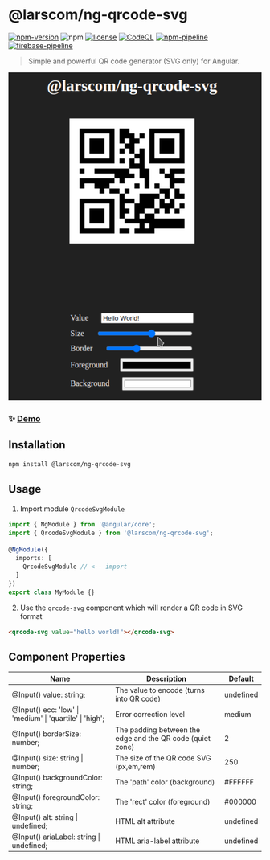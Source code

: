 # @larscom/ng-qrcode-svg

[![npm-version](https://img.shields.io/npm/v/@larscom/ng-qrcode-svg.svg?label=npm)](https://www.npmjs.com/package/@larscom/ng-qrcode-svg)
![npm](https://img.shields.io/npm/dw/@larscom/ng-qrcode-svg)
[![license](https://img.shields.io/npm/l/@larscom/ng-qrcode-svg.svg)](https://github.com/larscom/ng-qrcode-svg/blob/master/LICENSE)
[![CodeQL](https://github.com/larscom/ng-qrcode-svg/actions/workflows/codeql-analysis.yml/badge.svg?branch=master)](https://github.com/larscom/ng-qrcode-svg/actions/workflows/codeql-analysis.yml)
[![npm-pipeline](https://github.com/larscom/ng-qrcode-svg/actions/workflows/npm-merge.yml/badge.svg?branch=master)](https://github.com/larscom/ng-qrcode-svg/actions/workflows/npm-merge.yml)
[![firebase-pipeline](https://github.com/larscom/ng-qrcode-svg/actions/workflows/firebase.yml/badge.svg?branch=master)](https://github.com/larscom/ng-qrcode-svg/actions/workflows/firebase.yml)

> Simple and powerful QR code generator (SVG only) for Angular.

![Demo GIF](https://github.com/larscom/ng-qrcode-svg/blob/master/.github/img/demo.gif)

### ✨ [Demo](https://ng-qrcode-svg.web.app)

## Installation

```bash
npm install @larscom/ng-qrcode-svg
```

## Usage

1. Import module `QrcodeSvgModule`

```ts
import { NgModule } from '@angular/core';
import { QrcodeSvgModule } from '@larscom/ng-qrcode-svg';

@NgModule({
  imports: [
    QrcodeSvgModule // <-- import
  ]
})
export class MyModule {}
```

2. Use the `qrcode-svg` component which will render a QR code in SVG format

```html
<qrcode-svg value="hello world!"></qrcode-svg>
```

## Component Properties

| Name                                                     | Description                                               | Default   |
| -------------------------------------------------------- | --------------------------------------------------------- | --------- |
| @Input() value: string;                                  | The value to encode (turns into QR code)                  | undefined |
| @Input() ecc: 'low' \| 'medium' \| 'quartile' \| 'high'; | Error correction level                                    | medium    |
| @Input() borderSize: number;                             | The padding between the edge and the QR code (quiet zone) | 2         |
| @Input() size: string \| number;                         | The size of the QR code SVG (px,em,rem)                   | 250       |
| @Input() backgroundColor: string;                        | The 'path' color (background)                             | #FFFFFF   |
| @Input() foregroundColor: string;                        | The 'rect' color (foreground)                             | #000000   |
| @Input() alt: string \| undefined;                       | HTML alt attribute                                        | undefined |
| @Input() ariaLabel: string \| undefined;                 | HTML aria-label attribute                                 | undefined |

